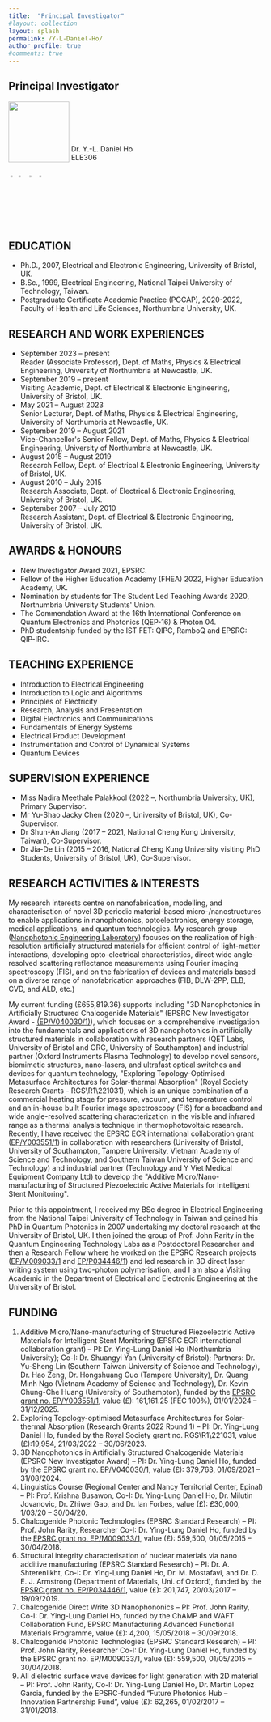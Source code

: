 ```yaml
---
title:  "Principal Investigator"
#layout: collection
layout: splash
permalink: /Y-L-Daniel-Ho/
author_profile: true
#comments: true
---
```


## Principal Investigator

<img src="{{ site.url }}{{ site.baseurl }}/assets/profiles/Daniel_Ho-1.png" style="float: left;height: 120px"/>
<br><br><br><br><br>
&nbsp;Dr. Y.-L. Daniel Ho<br>
&nbsp;ELE306<br>
&nbsp;<daniel.ho@northumbria.ac.uk><br>
&nbsp;<a href="https://researchportal.northumbria.ac.uk/en/persons/daniel-ho/"><img src="{{ site.url }}{{ site.baseurl }}/assets/profiles/nuw.png" style="left;width: 2.5%; border: none; text-decoration: none"/></a>
<a href="https://scholar.google.co.uk/citations?user=LNZN_NIAAAAJ"><img src="{{ site.url }}{{ site.baseurl }}/assets/profiles/google.png" style="width: 2.5%; border: none; text-decoration: none"/></a>&nbsp;
<a href="https://www.linkedin.com/in/quantumgeezer/"><img src="{{ site.url }}{{ site.baseurl }}/assets/profiles/linkedin.png" style="width: 2.5%; border: none; text-decoration: none"/></a>&nbsp;
<a href="https://twitter.com/ilhaformosa/profile/Ying-Lung_Ho"><img src="{{ site.url }}{{ site.baseurl }}/assets/profiles/Twitter-Logo-2.png" style="width: 2.5%; border: none; text-decoration: none"/></a>&nbsp;

## EDUCATION

* Ph.D., 2007, Electrical and Electronic Engineering, University of Bristol, UK.
* B.Sc., 1999, Electrical Engineering, National Taipei University of Technology, Taiwan.
* Postgraduate Certificate Academic Practice (PGCAP), 2020-2022, Faculty of Health and Life Sciences, Northumbria University, UK.

## RESEARCH AND WORK EXPERIENCES
* September 2023 – present<br> 
  Reader (Associate Professor), Dept. of Maths, Physics & Electrical Engineering, University of Northumbria at Newcastle, UK.
* September 2019 – present<br> 
  Visiting Academic, Dept. of Electrical & Electronic Engineering, University of Bristol, UK.
* May 2021 – August 2023<br> 
  Senior Lecturer, Dept. of Maths, Physics & Electrical Engineering, University of Northumbria at Newcastle, UK.
* September 2019 – August 2021<br> 
  Vice-Chancellor's Senior Fellow, Dept. of Maths, Physics & Electrical Engineering, University of Northumbria at Newcastle, UK.
* August 2015 – August 2019<br> 
  Research Fellow, Dept. of Electrical & Electronic Engineering, University of Bristol, UK.
* August 2010 – July 2015<br> 
  Research Associate, Dept. of Electrical & Electronic Engineering, University of Bristol, UK.
* September 2007 – July 2010<br> 
  Research Assistant, Dept. of Electrical & Electronic Engineering, University of Bristol, UK.

## AWARDS & HONOURS
* New Investigator Award 2021, EPSRC.
* Fellow of the Higher Education Academy (FHEA) 2022, Higher Education Academy, UK.
* Nomination by students for The Student Led Teaching Awards 2020, Northumbria University Students' Union.
* The Commendation Award at the 16th International Conference on Quantum Electronics and Photonics (QEP-16) & Photon 04.
* PhD studentship funded by the IST FET: QIPC, RamboQ and EPSRC: QIP-IRC.

## TEACHING EXPERIENCE
* Introduction to Electrical Engineering
* Introduction to Logic and Algorithms
* Principles of Electricity
* Research, Analysis and Presentation
* Digital Electronics and Communications
* Fundamentals of Energy Systems
* Electrical Product Development
* Instrumentation and Control of Dynamical Systems
* Quantum Devices

## SUPERVISION EXPERIENCE
* Miss Nadira Meethale Palakkool (2022 –, Northumbria University, UK), Primary Supervisor.
* Mr Yu-Shao Jacky Chen (2020 –, University of Bristol, UK), Co-Supervisor.
* Dr Shun-An Jiang (2017 – 2021, National Cheng Kung University, Taiwan), Co-Supervisor.
* Dr Jia-De Lin (2015 – 2016, National Cheng Kung University visiting PhD Students, University of Bristol, UK), Co-Supervisor.

## RESEARCH ACTIVITIES & INTERESTS
My research interests centre on nanofabrication, modelling, and characterisation of novel 3D periodic material-based micro-/nanostructures to enable applications in nanophotonics, optoelectronics, energy storage, medical applications, and quantum technologies. My research group ([Nanophotonic Engineering Laboratory](https://nanophotonicenglab.github.io/)) focuses on the realization of high-resolution artificially structured materials for efficient control of light-matter interactions, developing opto-electrical characteristics, direct wide angle-resolved scattering reflectance measurements using Fourier imaging spectroscopy (FIS), and on the fabrication of devices and materials based on a diverse range of nanofabrication approaches (FIB, DLW-2PP, ELB, CVD, and ALD, etc.)

My current funding (£655,819.36) supports including "3D Nanophotonics in Artificially Structured Chalcogenide Materials" (EPSRC New Investigator Award - [(EP/V040030/1)](https://gow.epsrc.ukri.org/NGBOViewGrant.aspx?GrantRef=EP/V040030/1)), which focuses on a comprehensive investigation into the fundamentals and applications of 3D nanophotonics in artificially structured materials in collaboration with research partners (QET Labs, University of Bristol and ORC, University of Southampton) and industrial partner (Oxford Instruments Plasma Technology) to develop novel sensors, biomimetic structures, nano-lasers, and ultrafast optical switches and devices for quantum technology, "Exploring Topology-Optimised Metasurface Architectures for Solar-thermal Absorption" (Royal Society Research Grants - RGS\R1\221031), which is an unique combination of a commercial heating stage for pressure, vacuum, and temperature control and an in-house built Fourier image spectroscopy (FIS) for a broadband and wide angle-resolved scattering characterization in the visible and infrared range as a thermal analysis technique in thermophotovoltaic research. Recently, I have received the EPSRC ECR international collaboration grant ([EP/Y003551/1](https://gow.epsrc.ukri.org/NGBOViewGrant.aspx?GrantRef=EP/Y003551/1)) in collaboration with researchers (University of Bristol, University of Southampton, Tampere University, Vietnam Academy of Science and Technology, and Southern Taiwan University of Science and Technology) and industrial partner (Technology and Y Viet Medical Equipment Company Ltd) to develop the "Additive Micro/Nano-manufacturing of Structured Piezoelectric Active Materials for Intelligent Stent Monitoring". 

Prior to this appointment, I received my BSc degree in Electrical Engineering from the National Taipei University of Technology in Taiwan and gained his PhD in Quantum Photonics in 2007 undertaking my doctoral research at the University of Bristol, UK. I then joined the group of Prof. John Rarity in the Quantum Engineering Technology Labs as a Postdoctoral Researcher and then a Research Fellow where he worked on the EPSRC Research projects ([EP/M009033/1](https://gow.epsrc.ukri.org/NGBOViewGrant.aspx?GrantRef=EP/M009033/1) and [EP/P034446/1](https://gow.epsrc.ukri.org/NGBOViewGrant.aspx?GrantRef=EP/P034446/1)) and led research in 3D direct laser writing system using two-photon polymerisation, and I am also a Visiting Academic in the Department of Electrical and Electronic Engineering at the University of Bristol.

## FUNDING
1. Additive Micro/Nano-manufacturing of Structured Piezoelectric Active Materials for Intelligent Stent Monitoring (EPSRC ECR international collaboration grant) – PI: Dr. Ying-Lung Daniel Ho (Northumbria University); Co-I: Dr. Shuangyi Yan (University of Bristol); Partners: Dr. Yu-Sheng Lin (Southern Taiwan University of Science and Technology), Dr. Hao Zeng, Dr. Hongshuang Guo (Tampere University), Dr. Quang Minh Ngo (Vietnam Academy of Science and Technology), Dr. Kevin Chung-Che Huang (University of Southampton), funded by the [EPSRC grant no. EP/Y003551/1](https://gow.epsrc.ukri.org/NGBOViewGrant.aspx?GrantRef=EP/Y003551/1), value (£): 161,161.25 (FEC 100%), 01/01/2024 – 31/12/2025.
2. Exploring Topology-optimised Metasurface Architectures for Solar-thermal Absorption (Research Grants 2022 Round 1) – PI: Dr. Ying-Lung Daniel Ho, funded by the Royal Society grant no. RGS\R1\221031, value (£):19,954, 21/03/2022 – 30/06/2023.
3. 3D Nanophotonics in Artificially Structured Chalcogenide Materials (EPSRC New Investigator Award) – PI: Dr. Ying-Lung Daniel Ho, funded by the [EPSRC grant no. EP/V040030/1](https://gow.epsrc.ukri.org/NGBOViewGrant.aspx?GrantRef=EP/V040030/1), value (£): 379,763, 01/09/2021 – 31/08/2024.
4. Linguistics Course (Regional Center and Nancy Territorial Center, Epinal) – PI: Prof. Krishna Busawon, Co-I: Dr. Ying-Lung Daniel Ho, Dr. Milutin Jovanovic, Dr. Zhiwei Gao, and Dr. Ian Forbes, value (£): £30,000, 1/03/20 – 30/04/20.
5. Chalcogenide Photonic Technologies (EPSRC Standard Research) – PI: Prof. John Rarity, Researcher Co-I: Dr. Ying-Lung Daniel Ho, funded by the [EPSRC grant no. EP/M009033/1](https://gow.epsrc.ukri.org/NGBOViewGrant.aspx?GrantRef=EP/M009033/1), value (£): 559,500, 01/05/2015 – 30/04/2018.
6. Structural integrity characterisation of nuclear materials via nano additive manufacturing  (EPSRC Standard Research) – PI: Dr. A. Shterenlikht, Co-I: Dr. Ying-Lung Daniel Ho, Dr. M. Mostafavi, and Dr. D. E. J. Armstrong (Department of Materials, Uni. of Oxford), funded by the [EPSRC grant no. EP/P034446/1](https://gow.epsrc.ukri.org/NGBOViewGrant.aspx?GrantRef=EP/P034446/1), value (£): 201,747, 20/03/2017 – 19/09/2019.
7. Chalcogenide Direct Write 3D Nanophononics – PI: Prof. John Rarity, Co-I: Dr. Ying-Lung Daniel Ho, funded by the ChAMP and WAFT Collaboration Fund, EPSRC Manufacturing Advanced Functional Materials Programme, value (£): 4,200, 15/05/2018 – 30/09/2018.
8. Chalcogenide Photonic Technologies (EPSRC Standard Research) – PI: Prof. John Rarity, Researcher Co-I: Dr. Ying-Lung Daniel Ho, funded by the EPSRC grant no. EP/M009033/1, value (£): 559,500, 01/05/2015 – 30/04/2018.
9. All dielectric surface wave devices for light generation with 2D material – PI: Prof. John Rarity, Co-I: Dr. Ying-Lung Daniel Ho, Dr. Martin Lopez Garcia, funded by the EPSRC-funded “Future Photonics Hub – Innovation Partnership Fund”, value (£): 62,265, 01/02/2017 – 31/01/2018.
